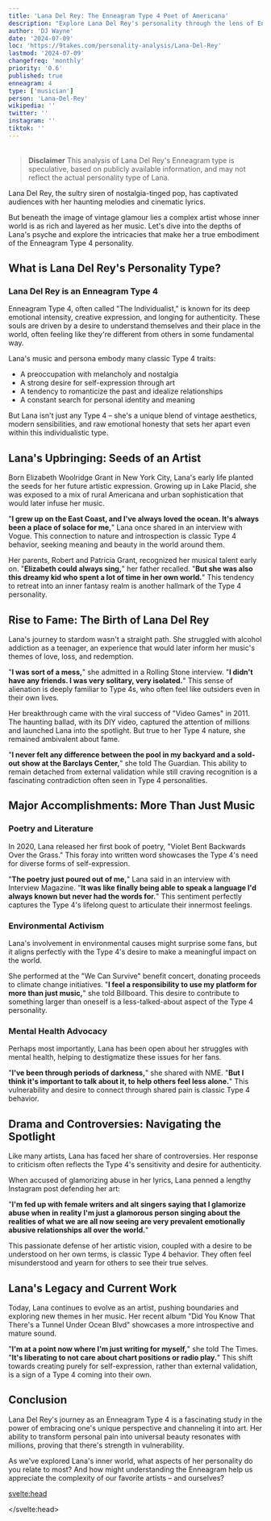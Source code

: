 ```yaml
---
title: 'Lana Del Rey: The Enneagram Type 4 Poet of Americana'
description: "Explore Lana Del Rey's personality through the lens of Enneagram Type 4. Discover her inner world of haunting melodies and vintage glamour."
author: 'DJ Wayne'
date: '2024-07-09'
loc: 'https://9takes.com/personality-analysis/Lana-Del-Rey'
lastmod: '2024-07-09'
changefreq: 'monthly'
priority: '0.6'
published: true
enneagram: 4
type: ['musician']
person: 'Lana-Del-Rey'
wikipedia: ''
twitter: ''
instagram: ''
tiktok: ''
---
```


<!-- // notes:  -->

<!-- https://www.youtube.com/shorts/bpO7DFOR-24 -->

<script>
	import  PopCard  from "$lib/components/atoms/PopCard.svelte";
import BlogPurpose from '$lib/components/blog/BlogPurpose.svelte'
</script>

<div
	style="display: flex;
    justify-content: center;
    margin: 1rem 0;
	"
>
	<PopCard
		image={`/types/4s/${'Lana-Del-Rey'}.webp`}
		showIcon={false}
		enneagramType="4"
		displayText="Lana Del Rey"
		subtext=""
	/>
</div>

> **Disclaimer** This analysis of Lana Del Rey's Enneagram type is speculative, based on publicly available information, and may not reflect the actual personality type of Lana.

<p class="firstLetter">Lana Del Rey, the sultry siren of nostalgia-tinged pop, has captivated audiences with her haunting melodies and cinematic lyrics.</p>

But beneath the image of vintage glamour lies a complex artist whose inner world is as rich and layered as her music. Let's dive into the depths of Lana's psyche and explore the intricacies that make her a true embodiment of the Enneagram Type 4 personality.

## What is Lana Del Rey's Personality Type?

### Lana Del Rey is an Enneagram Type 4

Enneagram Type 4, often called "The Individualist," is known for its deep emotional intensity, creative expression, and longing for authenticity. These souls are driven by a desire to understand themselves and their place in the world, often feeling like they're different from others in some fundamental way.

Lana's music and persona embody many classic Type 4 traits:

- A preoccupation with melancholy and nostalgia
- A strong desire for self-expression through art
- A tendency to romanticize the past and idealize relationships
- A constant search for personal identity and meaning

But Lana isn't just any Type 4 – she's a unique blend of vintage aesthetics, modern sensibilities, and raw emotional honesty that sets her apart even within this individualistic type.

## Lana's Upbringing: Seeds of an Artist

Born Elizabeth Woolridge Grant in New York City, Lana's early life planted the seeds for her future artistic expression. Growing up in Lake Placid, she was exposed to a mix of rural Americana and urban sophistication that would later infuse her music.

"**I grew up on the East Coast, and I've always loved the ocean. It's always been a place of solace for me,**" Lana once shared in an interview with Vogue. This connection to nature and introspection is classic Type 4 behavior, seeking meaning and beauty in the world around them.

Her parents, Robert and Patricia Grant, recognized her musical talent early on. "**Elizabeth could always sing,**" her father recalled. "**But she was also this dreamy kid who spent a lot of time in her own world.**" This tendency to retreat into an inner fantasy realm is another hallmark of the Type 4 personality.

## Rise to Fame: The Birth of Lana Del Rey

Lana's journey to stardom wasn't a straight path. She struggled with alcohol addiction as a teenager, an experience that would later inform her music's themes of love, loss, and redemption.

"**I was sort of a mess,**" she admitted in a Rolling Stone interview. "**I didn't have any friends. I was very solitary, very isolated.**" This sense of alienation is deeply familiar to Type 4s, who often feel like outsiders even in their own lives.

Her breakthrough came with the viral success of "Video Games" in 2011. The haunting ballad, with its DIY video, captured the attention of millions and launched Lana into the spotlight. But true to her Type 4 nature, she remained ambivalent about fame.

"**I never felt any difference between the pool in my backyard and a sold-out show at the Barclays Center,**" she told The Guardian. This ability to remain detached from external validation while still craving recognition is a fascinating contradiction often seen in Type 4 personalities.

## Major Accomplishments: More Than Just Music

### Poetry and Literature

In 2020, Lana released her first book of poetry, "Violet Bent Backwards Over the Grass." This foray into written word showcases the Type 4's need for diverse forms of self-expression.

"**The poetry just poured out of me,**" Lana said in an interview with Interview Magazine. "**It was like finally being able to speak a language I'd always known but never had the words for.**" This sentiment perfectly captures the Type 4's lifelong quest to articulate their innermost feelings.

### Environmental Activism

Lana's involvement in environmental causes might surprise some fans, but it aligns perfectly with the Type 4's desire to make a meaningful impact on the world.

She performed at the "We Can Survive" benefit concert, donating proceeds to climate change initiatives. "**I feel a responsibility to use my platform for more than just music,**" she told Billboard. This desire to contribute to something larger than oneself is a less-talked-about aspect of the Type 4 personality.

### Mental Health Advocacy

Perhaps most importantly, Lana has been open about her struggles with mental health, helping to destigmatize these issues for her fans.

"**I've been through periods of darkness,**" she shared with NME. "**But I think it's important to talk about it, to help others feel less alone.**" This vulnerability and desire to connect through shared pain is classic Type 4 behavior.

## Drama and Controversies: Navigating the Spotlight

Like many artists, Lana has faced her share of controversies. Her response to criticism often reflects the Type 4's sensitivity and desire for authenticity.

When accused of glamorizing abuse in her lyrics, Lana penned a lengthy Instagram post defending her art:

"**I'm fed up with female writers and alt singers saying that I glamorize abuse when in reality I'm just a glamorous person singing about the realities of what we are all now seeing are very prevalent emotionally abusive relationships all over the world.**"

This passionate defense of her artistic vision, coupled with a desire to be understood on her own terms, is classic Type 4 behavior. They often feel misunderstood and yearn for others to see their true selves.

<BlogPurpose/>

## Lana's Legacy and Current Work

Today, Lana continues to evolve as an artist, pushing boundaries and exploring new themes in her music. Her recent album "Did You Know That There's a Tunnel Under Ocean Blvd" showcases a more introspective and mature sound.

"**I'm at a point now where I'm just writing for myself,**" she told The Times. "**It's liberating to not care about chart positions or radio play.**" This shift towards creating purely for self-expression, rather than external validation, is a sign of a Type 4 coming into their own.

## Conclusion

Lana Del Rey's journey as an Enneagram Type 4 is a fascinating study in the power of embracing one's unique perspective and channeling it into art. Her ability to transform personal pain into universal beauty resonates with millions, proving that there's strength in vulnerability.

As we've explored Lana's inner world, what aspects of her personality do you relate to most? And how might understanding the Enneagram help us appreciate the complexity of our favorite artists – and ourselves?

<svelte:head>

<script type="application/ld+json">
{
  "@context": "http://schema.org",
  "@graph": [
    {
      "@type": "Article",
      "articleBody": "Lana Del Rey, the sultry siren of nostalgia-tinged pop, has captivated audiences with her haunting melodies and cinematic lyrics. But beneath the carefully crafted image of vintage glamour lies a complex artist whose inner world is as rich and layered as her music. This article explores Lana Del Rey's personality from the perspective of the Enneagram Type 4, delving into her upbringing, rise to fame, major accomplishments, and how she has navigated challenges and controversies.",
      "author": {
        "@type": "Person",
        "name": "DJ Wayne",
        "sameAs": ["https://www.instagram.com/djwayne3/", "https://www.youtube.com/@djwayne3", "https://www.linkedin.com/in/davidtwayne/", "https://twitter.com/djwayne3"]
      },
      "dateModified": "2024-07-09",
      "datePublished": "2024-07-09",
      "description": "This blog post examines Lana Del Rey's personality through the lens of the Enneagram Type 4, exploring her upbringing, rise to fame, major accomplishments, and how she has handled challenges and controversies.",
      "headline": "The Poet of Americana: Unveiling Lana Del Rey's Enneagram Type 4 Personality",
      "image": {
        "@type": "ImageObject",
        "height": 900,
        "url": "https://9takes.com/types/4s/Lana-Del-Rey.webp",
        "width": 900
      },
      "mainEntityOfPage": {
        "@id": "https://9takes.com/personality-analysis/Lana-Del-Rey",
        "@type": "WebPage"
      },
      "mentions": {
        "@type": "Person",
        "name": "Lana Del Rey",
        "sameAs": [
          "https://en.wikipedia.org/wiki/Lana_Del_Rey",
          "https://www.imdb.com/name/nm5577838/",
          "https://twitter.com/LanaDelRey"
        ]
      },
      "publisher": {
        "@type": "Organization",
        "sameAs": ["https://www.instagram.com/9takesdotcom/", "https://twitter.com/9takesdotcom"],
        "logo": {
          "@type": "ImageObject",
          "url": "https://9takes.com/brand/aero.png"
        },
        "name": "9takes"
      }
    },
    {
      "@type": "FAQPage",
      "mainEntity": [
        {
          "@type": "Question",
          "name": "What is Lana Del Rey's Enneagram type?",
          "acceptedAnswer": {
            "@type": "Answer",
            "text": "Lana Del Rey is an Enneagram Type 4, also known as The Individualist or The Romantic. Type 4s are characterized by their deep emotional intensity, creative expression, and longing for authenticity."
          }
        },
        {
          "@type": "Question",
          "name": "How did Lana Del Rey's upbringing shape her Enneagram Type 4 personality?",
          "acceptedAnswer": {
            "@type": "Answer",
            "text": "Growing up in Lake Placid, Lana was exposed to a mix of rural Americana and urban sophistication that would later infuse her music. This environment nurtured her introspective nature and connection to nature, both classic Type 4 traits."
          }
        },
        {
          "@type": "Question",
          "name": "What are some lesser-known facts about Lana Del Rey that reflect her Enneagram Type 4 traits?",
          "acceptedAnswer": {
            "@type": "Answer",
            "text": "Lana Del Rey is a trained metaphysical healer and has studied philosophy, focusing on metaphysics and 'God-science.' She's also a certified recreational pilot. These diverse interests reflect the Type 4's quest for deeper meaning and unique experiences."
          }
        },
        {
          "@type": "Question",
          "name": "How does Lana Del Rey approach her music career as an Enneagram Type 4?",
          "acceptedAnswer": {
            "@type": "Answer",
            "text": "As a Type 4, Lana approaches her music with deep emotional intensity and a focus on authenticity. Her lyrics often explore themes of melancholy, nostalgia, and idealized love, reflecting the Type 4's preoccupation with emotional depth and meaning."
          }
        },
        {
          "@type": "Question",
          "name": "How has Lana Del Rey handled controversies as an Enneagram Type 4?",
          "acceptedAnswer": {
            "@type": "Answer",
            "text": "When faced with controversy, such as accusations of glamorizing abuse in her lyrics, Lana responded with passionate defenses of her artistic vision. This reaction is typical of Type 4s, who deeply value being understood on their own terms and often feel misunderstood by others."
          }
        }
      ]
    }
  ]
}
</script>

</svelte:head>

<style lang="scss"></style>
